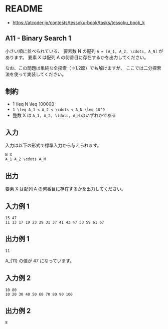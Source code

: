 # README
- <https://atcoder.jp/contests/tessoku-book/tasks/tessoku_book_k>
## A11 - Binary Search 1
小さい順に並べられている、
要素数 N の配列 `A = [A_1, A_2, \cdots, A_N]` があります。
要素 X は配列 A の何番目に存在するかを出力してください。

なお、この問題は単純な全探索（→1.2節）でも解けますが、
ここでは二分探索法を使って実装してください。
## 制約
* 1 \leq N \leq 100000
* `1 \leq A_1 < A_2 < \cdots < A_N \leq 10^9`
* 整数 X は `A_1, A_2, \ldots, A_N` のいずれかである
## 入力
入力は以下の形式で標準入力から与えられます。

```
N X
A_1 A_2 \cdots A_N
```
## 出力
要素 X は配列 A の何番目に存在するかを出力してください。
## 入力例 1
```
15 47
11 13 17 19 23 29 31 37 41 43 47 53 59 61 67
```
## 出力例 1
```
11
```

A_{11} の値が 47 になっています。
## 入力例 2
```
10 80
10 20 30 40 50 60 70 80 90 100
```
## 出力例 2
```
8
```

